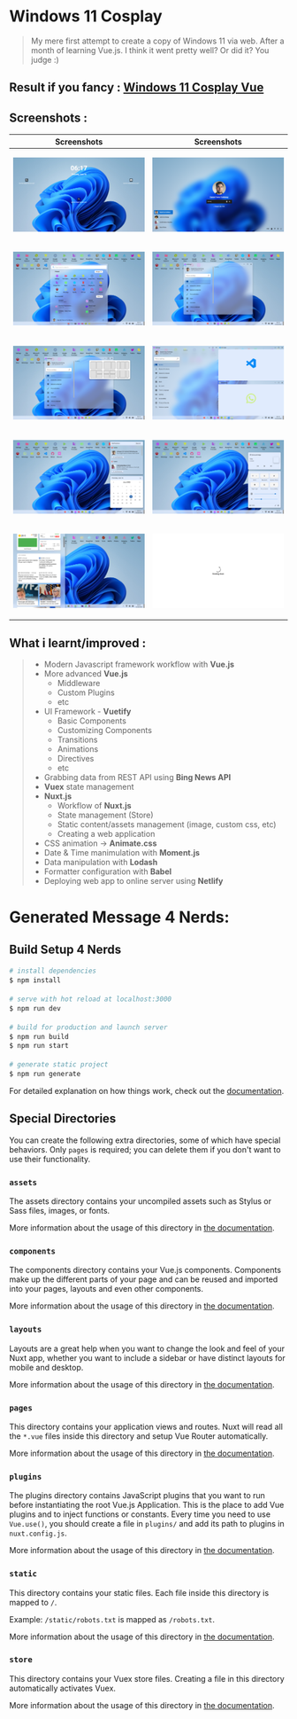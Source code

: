 # Windows 11 Cosplay
> My mere first attempt to create a copy of Windows 11 via web. After a month of learning Vue.js. I think it went pretty well? Or did it? You judge :)

## Result if you fancy : [Windows 11 Cosplay Vue](https://windows11-cosplay.netlify.app/)

## Screenshots : 
| Screenshots | Screenshots |
| --- | --- |
| <p align="center"><img src="https://raw.githubusercontent.com/arunstop/windows-11-cosplay-vue/master/static/screenshots/1.png" alt="Lock screen"></p> | <p align="center"><img src="https://raw.githubusercontent.com/arunstop/windows-11-cosplay-vue/master/static/screenshots/2.png" alt="Login screen"></p> |
| <p align="center"><img src="https://raw.githubusercontent.com/arunstop/windows-11-cosplay-vue/master/static/screenshots/3.png" alt="Start panel"></p> | <p align="center"><img src="https://raw.githubusercontent.com/arunstop/windows-11-cosplay-vue/master/static/screenshots/5.png" alt="App window"></p> |
| <p align="center"><img src="https://raw.githubusercontent.com/arunstop/windows-11-cosplay-vue/master/static/screenshots/6.png" alt="Snap layout options"></p> | <p align="center"><img src="https://raw.githubusercontent.com/arunstop/windows-11-cosplay-vue/master/static/screenshots/7.png" alt="Snapped apps"></p> |
| <p align="center"><img src="https://raw.githubusercontent.com/arunstop/windows-11-cosplay-vue/master/static/screenshots/8.png" alt="Notifications and calendar"></p> | <p align="center"><img src="https://raw.githubusercontent.com/arunstop/windows-11-cosplay-vue/master/static/screenshots/9.png" alt="Control center"></p> |
| <p align="center"><img src="https://raw.githubusercontent.com/arunstop/windows-11-cosplay-vue/master/static/screenshots/10.png" alt="Widgets and news"></p> | <p align="center"><img src="https://raw.githubusercontent.com/arunstop/windows-11-cosplay-vue/master/static/screenshots/11.png" alt="Shutting down"></p> |




## What i learnt/improved : 
> - Modern Javascript framework workflow with **Vue.js**
> - More advanced **Vue.js**
>   - Middleware
>   - Custom Plugins
>   - etc
> - UI Framework - **Vuetify**
>   - Basic Components
>   - Customizing Components
>   - Transitions
>   - Animations
>   - Directives
>   - etc
> - Grabbing data from REST API using **Bing News API**
> - **Vuex** state management
> - **Nuxt.js**
>   - Workflow of **Nuxt.js**
>   - State management (Store)
>   - Static content/assets management (image, custom css, etc)
>   - Creating a web application
> - CSS animation -> **Animate.css**
> - Date & Time manimulation with **Moment.js**
> - Data manipulation with **Lodash**   
> - Formatter configuration with **Babel**
> - Deploying web app to online server using **Netlify**

# Generated Message 4 Nerds:

## Build Setup 4 Nerds

```bash
# install dependencies
$ npm install

# serve with hot reload at localhost:3000
$ npm run dev

# build for production and launch server
$ npm run build
$ npm run start

# generate static project
$ npm run generate
```

For detailed explanation on how things work, check out the [documentation](https://nuxtjs.org).

## Special Directories

You can create the following extra directories, some of which have special behaviors. Only `pages` is required; you can delete them if you don't want to use their functionality.

### `assets`

The assets directory contains your uncompiled assets such as Stylus or Sass files, images, or fonts.

More information about the usage of this directory in [the documentation](https://nuxtjs.org/docs/2.x/directory-structure/assets).

### `components`

The components directory contains your Vue.js components. Components make up the different parts of your page and can be reused and imported into your pages, layouts and even other components.

More information about the usage of this directory in [the documentation](https://nuxtjs.org/docs/2.x/directory-structure/components).

### `layouts`

Layouts are a great help when you want to change the look and feel of your Nuxt app, whether you want to include a sidebar or have distinct layouts for mobile and desktop.

More information about the usage of this directory in [the documentation](https://nuxtjs.org/docs/2.x/directory-structure/layouts).


### `pages`

This directory contains your application views and routes. Nuxt will read all the `*.vue` files inside this directory and setup Vue Router automatically.

More information about the usage of this directory in [the documentation](https://nuxtjs.org/docs/2.x/get-started/routing).

### `plugins`

The plugins directory contains JavaScript plugins that you want to run before instantiating the root Vue.js Application. This is the place to add Vue plugins and to inject functions or constants. Every time you need to use `Vue.use()`, you should create a file in `plugins/` and add its path to plugins in `nuxt.config.js`.

More information about the usage of this directory in [the documentation](https://nuxtjs.org/docs/2.x/directory-structure/plugins).

### `static`

This directory contains your static files. Each file inside this directory is mapped to `/`.

Example: `/static/robots.txt` is mapped as `/robots.txt`.

More information about the usage of this directory in [the documentation](https://nuxtjs.org/docs/2.x/directory-structure/static).

### `store`

This directory contains your Vuex store files. Creating a file in this directory automatically activates Vuex.

More information about the usage of this directory in [the documentation](https://nuxtjs.org/docs/2.x/directory-structure/store).
